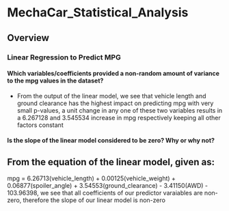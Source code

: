 # MechaCar_Statistical_Analysis
## Overview

### Linear Regression to Predict MPG
#### Which variables/coefficients provided a non-random amount of variance to the mpg values in the dataset?
- From the output of the linear model, we see that vehicle length and ground clearance has the highest impact on predicting mpg with very small p-values, a unit change in any one of these two variables results in a 6.267128 and 3.545534 increase in mpg respectively keeping all other factors constant
#### Is the slope of the linear model considered to be zero? Why or why not?
From the equation of the linear model, given as:
- 
mpg = 6.26713(vehicle_length) + 0.00125(vehicle_weight) + 0.06877(spoiler_angle) + 3.54553(ground_clearance) - 3.41150(AWD) - 103.96398, we see that all coefficients of our predictor varaiables are non-zero, therefore the slope of our linear model is non-zero
